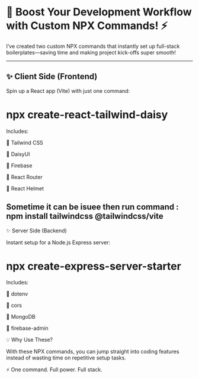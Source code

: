 # 🚀 Boost Your Development Workflow with Custom NPX Commands! ⚡

I’ve created two custom NPX commands that instantly set up full-stack boilerplates—saving time and making project kick-offs super smooth!  

---

## ✨ Client Side (Frontend)

Spin up a React app (Vite) with just one command:  


# npx create-react-tailwind-daisy #

Includes:

🔹 Tailwind CSS

🔹 DaisyUI

🔹 Firebase

🔹 React Router

🔹 React Helmet

 ## Sometime it can be isuee then run command : npm install tailwindcss @tailwindcss/vite

✨ Server Side (Backend)

Instant setup for a Node.js Express server:

# npx create-express-server-starter #

Includes:

🔹 dotenv

🔹 cors

🔹 MongoDB

🔹 firebase-admin

💡 Why Use These?

With these NPX commands, you can jump straight into coding features instead of wasting time on repetitive setup tasks.

⚡ One command. Full power. Full stack.
